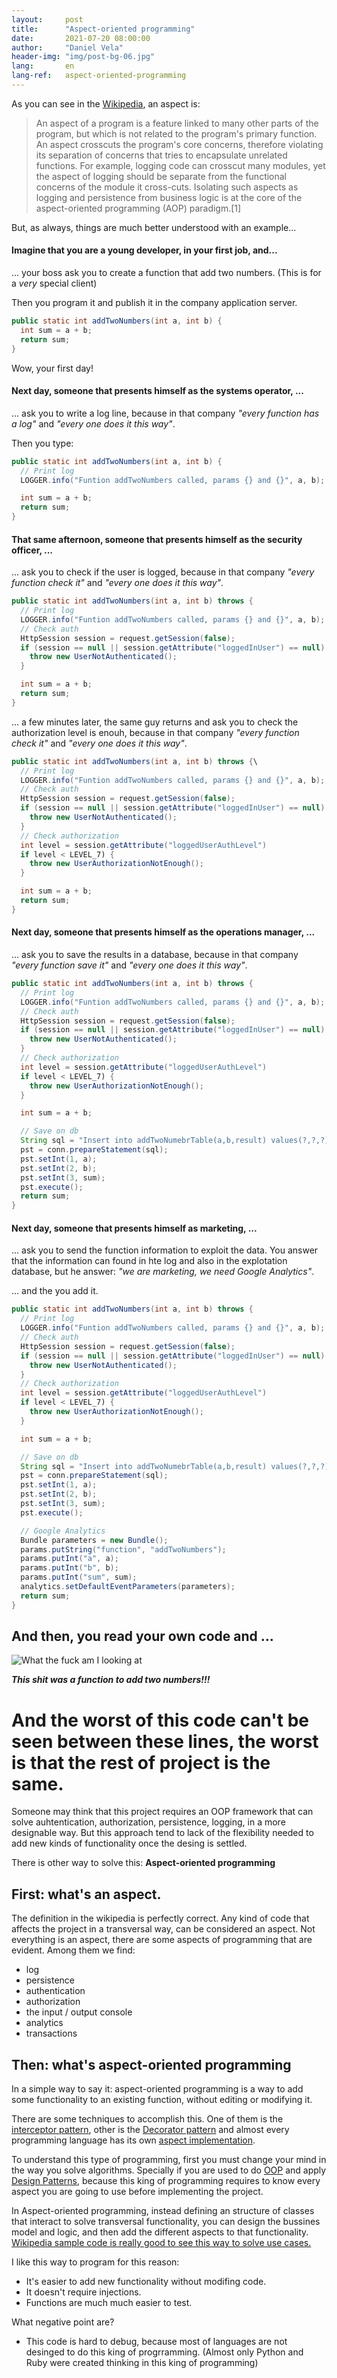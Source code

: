 ```yaml
---
layout:     post
title:      "Aspect-oriented programming"
date:       2021-07-20 08:00:00
author:     "Daniel Vela"
header-img: "img/post-bg-06.jpg"
lang:       en
lang-ref:   aspect-oriented-programming
---
```


As you can see in the [Wikipedia](https://en.wikipedia.org/wiki/Aspect_(computer_programming)), an aspect is: 

> An aspect of a program is a feature linked to many other parts of the program, but which is not related to the program's primary function. An aspect crosscuts the program's core concerns, therefore violating its separation of concerns that tries to encapsulate unrelated functions. For example, logging code can crosscut many modules, yet the aspect of logging should be separate from the functional concerns of the module it cross-cuts. Isolating such aspects as logging and persistence from business logic is at the core of the aspect-oriented programming (AOP) paradigm.[1]

But, as always, things are much better understood with an example...

#### Imagine that you are a young developer, in your first job, and...

... your boss ask you to create a function that add two numbers. (This is for a _very_ special client)

Then you program it and publish it in the company application server.

```java
public static int addTwoNumbers(int a, int b) {
  int sum = a + b;
  return sum;
}
```

Wow, your first day!

#### Next day, someone that presents himself as the systems operator, ...

... ask you to write a log line, because in that company _"every function has a log"_ and _"every one does it this way"_.

Then you type:

```java
public static int addTwoNumbers(int a, int b) {
  // Print log
  LOGGER.info("Funtion addTwoNumbers called, params {} and {}", a, b);

  int sum = a + b;
  return sum;
}
```

#### That same afternoon, someone that presents himself as the security officer, ...

... ask you to check if the user is logged, because in that company _"every function check it"_ and _"every one does it this way"_.

```java
public static int addTwoNumbers(int a, int b) throws {
  // Print log
  LOGGER.info("Funtion addTwoNumbers called, params {} and {}", a, b);
  // Check auth
  HttpSession session = request.getSession(false);
  if (session == null || session.getAttribute("loggedInUser") == null) {
    throw new UserNotAuthenticated();
  } 

  int sum = a + b;
  return sum;
}
```

... a few minutes later, the same guy returns and ask you to check the authorization level is enouh, because in that company _"every function check it"_ and _"every one does it this way"_.

```java
public static int addTwoNumbers(int a, int b) throws {\
  // Print log
  LOGGER.info("Funtion addTwoNumbers called, params {} and {}", a, b);
  // Check auth
  HttpSession session = request.getSession(false);
  if (session == null || session.getAttribute("loggedInUser") == null) {
    throw new UserNotAuthenticated();
  }
  // Check authorization
  int level = session.getAttribute("loggedUserAuthLevel")
  if level < LEVEL_7) {
    throw new UserAuthorizationNotEnough();
  }

  int sum = a + b;
  return sum;
}
```

#### Next day, someone that presents himself as the operations manager, ...

... ask you to save the results in a database, because in that company _"every function save it"_ and _"every one does it this way"_.

```java
public static int addTwoNumbers(int a, int b) throws {
  // Print log
  LOGGER.info("Funtion addTwoNumbers called, params {} and {}", a, b);
  // Check auth
  HttpSession session = request.getSession(false);
  if (session == null || session.getAttribute("loggedInUser") == null) {
    throw new UserNotAuthenticated();
  }
  // Check authorization
  int level = session.getAttribute("loggedUserAuthLevel")
  if level < LEVEL_7) {
    throw new UserAuthorizationNotEnough();
  }

  int sum = a + b;

  // Save on db
  String sql = "Insert into addTwoNumebrTable(a,b,result) values(?,?,?)";
  pst = conn.prepareStatement(sql);
  pst.setInt(1, a);
  pst.setInt(2, b);
  pst.setInt(3, sum);
  pst.execute();
  return sum;
}
```

#### Next day, someone that presents himself as marketing, ...

... ask you to send the function information to exploit the data. You answer that the information can found in hte log and also in the explotation database, but he answer: _"we are marketing, we need Google Analytics"_.

... and the you add it.

```java
public static int addTwoNumbers(int a, int b) throws {
  // Print log
  LOGGER.info("Funtion addTwoNumbers called, params {} and {}", a, b);
  // Check auth
  HttpSession session = request.getSession(false);
  if (session == null || session.getAttribute("loggedInUser") == null) {
    throw new UserNotAuthenticated();
  }
  // Check authorization
  int level = session.getAttribute("loggedUserAuthLevel")
  if level < LEVEL_7) {
    throw new UserAuthorizationNotEnough();
  }

  int sum = a + b;

  // Save on db
  String sql = "Insert into addTwoNumebrTable(a,b,result) values(?,?,?)";
  pst = conn.prepareStatement(sql);
  pst.setInt(1, a);
  pst.setInt(2, b);
  pst.setInt(3, sum);
  pst.execute();

  // Google Analytics
  Bundle parameters = new Bundle();
  params.putString("function", "addTwoNumbers");
  params.putInt("a", a);
  params.putInt("b", b);
  params.putInt("sum", sum);
  analytics.setDefaultEventParameters(parameters);
  return sum;
}
```

## And then, you read your own code and ...

![What the fuck am I looking at](/assets/wtf.jpg)

***This shit was a function to add two numbers!!!***

# And the worst of this code can't be seen between these lines, the worst is that the rest of project is the same.

Someone may think that this project requires an OOP framework that can solve auhtentication, authorization, persistence, logging, in a more designable way. But this approach tend to lack of the flexibility needed to add new kinds of functionality once the desing is settled.

There is other way to solve this: **Aspect-oriented programming**

## First: what's an aspect.

The definition in the wikipedia is perfectly correct. Any kind of code that affects the project in a transversal way, can be considered an aspect. Not everything is an aspect, there are some aspects of programming that are evident. Among them we find:
* log
* persistence
* authentication
* authorization
* the input / output console
* analytics
* transactions

## Then: what's aspect-oriented programming

In a simple way to say it: aspect-oriented programming is a way to add some functionality to an existing function, without editing or modifying it.

There are some techniques to accomplish this. One of them is the [interceptor pattern](https://en.wikipedia.org/wiki/Interceptor_pattern), other is the [Decorator pattern](https://en.wikipedia.org/wiki/Decorator_pattern) and almost every programming language has its own [aspect implementation](https://en.wikipedia.org/wiki/Aspect-oriented_programming#Implementations).

To understand this type of programming, first you must change your mind in the way you solve algorithms. Specially if you are used to do [OOP](https://en.wikipedia.org/wiki/Object-oriented_programming) and apply [Design Patterns](https://en.wikipedia.org/wiki/Design_pattern), because this king of programming requires to know every aspect you are going to use before implementing the project.

In Aspect-oriented programming, instead defining an structure of classes that interact to solve transversal functionality, you can design the bussines model and logic, and then add the different aspects to that functionality. [Wikipedia sample code is really good to see this way to solve use cases.](https://en.wikipedia.org/wiki/Aspect-oriented_programming#Motivation_and_basic_concepts)

I like this way to program for this reason:
- It's easier to add new functionality without modifing code.
- It doesn't require injections.
- Functions are much much easier to test.

What negative point are?
- This code is hard to debug, because most of languages are not desinged to do this king of progrramming. (Almost only Python and Ruby were created thinking in this king of programming)